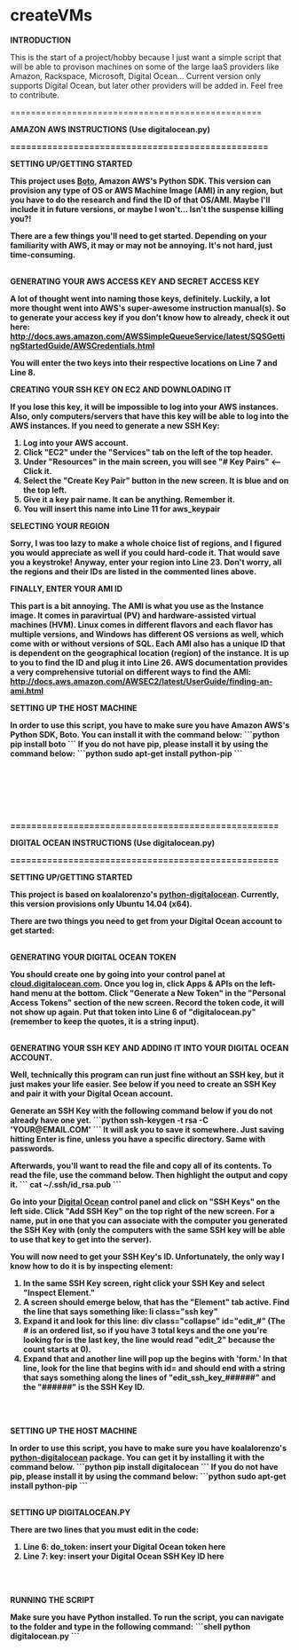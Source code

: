 createVMs
=========
<P><B>INTRODUCTION</B>
<P>This is the start of a project/hobby because I just want a simple script that will be able to provison machines on some of the large IaaS providers like Amazon, Rackspace, Microsoft, Digital Ocean... Current version only supports Digital Ocean, but later other providers will be added in. Feel free to contribute.

<P>=================================================
<P><B>AMAZON AWS INSTRUCTIONS (Use digitalocean.py) 
<P>=================================================
<P><B>SETTING UP/GETTING STARTED</B>
<P>This project uses <a href="http://aws.amazon.com/sdk-for-python/" target="_blank">Boto</a>, Amazon AWS's Python SDK. This version can provision any type of OS or AWS Machine Image (AMI) in any region, but you have to do the research and find the ID of that OS/AMI. Maybe I'll include it in future versions, or maybe I won't... Isn't the suspense killing you?!
<P>There are a few things you'll need to get started. Depending on your familiarity with AWS, it may or may not be annoying. It's not hard, just time-consuming.
<BR><BR>
<P><B>GENERATING YOUR AWS ACCESS KEY AND SECRET ACCESS KEY</B>
<P>A lot of thought went into naming those keys, definitely. Luckily, a lot more thought went into AWS's super-awesome instruction manual(s). So to generate your access key if you don't know how to already, check it out here: <a href="http://docs.aws.amazon.com/AWSSimpleQueueService/latest/SQSGettingStartedGuide/AWSCredentials.html" target="_blank">http://docs.aws.amazon.com/AWSSimpleQueueService/latest/SQSGettingStartedGuide/AWSCredentials.html</a>
<P>You will enter the two keys into their respective locations on <b>Line 7</b> and <b>Line 8</b>.
<P><B>CREATING YOUR SSH KEY ON EC2 AND DOWNLOADING IT</B>
<P>If you lose this key, it will be impossible to log into your AWS instances. Also, only computers/servers that have this key will be able to log into the AWS instances. If you need to generate a new SSH Key:
<ol>
<li>Log into your AWS account.
<li>Click "EC2" under the "Services" tab on the left of the top header.
<li>Under "Resources" in the main screen, you will see "# Key Pairs" <-- Click it.
<li>Select the "Create Key Pair" button in the new screen. It is blue and on the top left.
<li>Give it a key pair name. It can be anything. Remember it. 
<li>You will insert this name into <b>Line 11</b> for aws_keypair
</ol>
<P><B>SELECTING YOUR REGION</B>
<P>Sorry, I was too lazy to make a whole choice list of regions, and I figured you would appreciate as well if you could hard-code it. That would save you a keystroke! Anyway, enter your region into <b>Line 23</b>. Don't worry, all the regions and their IDs are listed in the commented lines above.
<P><B>FINALLY, ENTER YOUR AMI ID</B>
<P>This part is a bit annoying. The AMI is what you use as the Instance image. It comes in paravirtual (PV) and hardware-assisted virtual machines (HVM). Linux comes in different flavors and each flavor has multiple versions, and Windows has different OS versions as well, which come with or without versions of SQL. Each AMI also has a unique ID that is dependent on the geographical location (region) of the instance. It is up to you to find the ID and plug it into <b>Line 26</b>. AWS documentation provides a very comprehensive tutorial on different ways to find the AMI: <a href="http://docs.aws.amazon.com/AWSEC2/latest/UserGuide/finding-an-ami.html">http://docs.aws.amazon.com/AWSEC2/latest/UserGuide/finding-an-ami.html</a>
<P><B>SETTING UP THE HOST MACHINE</P></B>
<P>In order to use this script, you have to make sure you have Amazon AWS's Python SDK, Boto. You can install it with the command below:
```python
pip install boto
```
If you do not have pip, please install it by using the command below:
```python
sudo apt-get install python-pip
```

<BR><BR><BR><BR><BR>
<P>===================================================
<P><B>DIGITAL OCEAN INSTRUCTIONS (Use digitalocean.py)
<P>===================================================
<P><B>SETTING UP/GETTING STARTED</B>
<P>This project is based on koalalorenzo's <a href="https://github.com/koalalorenzo/python-digitalocean" target="_blank">python-digitalocean</a>. Currently, this version provisions only Ubuntu 14.04 (x64).
<P>There are two things you need to get from your Digital Ocean account to get started:
<BR><BR>
<P><B>GENERATING YOUR DIGITAL OCEAN TOKEN</B>
<P>You should create one by going into your control panel at <a href="http://cloud.digitalocean.com">cloud.digitalocean.com</a>. Once you log in, click Apps & APIs on the left-hand menu at the bottom. Click "Generate a New Token" in the "Personal Access Tokens" section of the new screen. Record the token code, it will not show up again. Put that token into Line 6 of "digitalocean.py" (remember to keep the quotes, it is a string input).
<BR><BR>
<P><B>GENERATING YOUR SSH KEY AND ADDING IT INTO YOUR DIGITAL OCEAN ACCOUNT</B>. 
<P>Well, technically this program can run just fine without an SSH key, but it just makes your life easier. See below if you need to create an SSH Key and pair it with your Digital Ocean account.
</ol>
<p>Generate an SSH Key with the following command below if you do not already have one yet.
```python
ssh-keygen -t rsa -C 'YOUR@EMAIL.COM'
```
It will ask you to save it somewhere. Just saving hitting Enter is fine, unless you have a specific directory. Same with passwords.
<p>Afterwards, you'll want to read the file and copy all of its contents. To read the file, use the command below. Then highlight the output and copy it.
```
cat ~/.ssh/id_rsa.pub
```
<p>Go into your <a href="http://cloud.digitalocean.com" target="_blank">Digital Ocean</a> control panel and click on "SSH Keys" on the left side. Click "Add SSH Key" on the top right of the new screen. For a name, put in one that you can associate with the computer you generated the SSH Key with (only the computers with the same SSH key will be able to use that key to get into the server). 
<P>You will now need to get your SSH Key's ID. Unfortunately, the only way I know how to do it is by inspecting element:
<ol>
<li>In the same SSH Key screen, right click your SSH Key and select "Inspect Element."</li>
<li>A screen should emerge below, that has the "Element" tab active. Find the line that says something like: li class="ssh key"
<li>Expand it and look for this line: div class="collapse" id="edit_#" (The # is an ordered list, so if you have 3 total keys and the one you're looking for is the last key, the line would read "edit_2" because the count starts at 0).
<li>Expand that and another line will pop up the begins with 'form.' In that line, look for the line that begins with id= and should end with a string that says something along the lines of "edit_ssh_key_######" and the "######" is the SSH Key ID.
</ol>
<BR><BR>
<P><B>SETTING UP THE HOST MACHINE</P></B>
<P>In order to use this script, you have to make sure you have koalalorenzo's <a href="https://github.com/koalalorenzo/python-digitalocean" target="_blank">python-digitalocean</a> package. You can get it by installing it with the command below.
```python
pip install digitalocean
```
If you do not have pip, please install it by using the command below:
```python
sudo apt-get install python-pip
```
<BR><BR>
<P><B>SETTING UP DIGITALOCEAN.PY</P></B>
There are two lines that you must edit in the code: 
<ol>
<li><b>Line 6: do_token</b>: insert your Digital Ocean token here
<li><b>Line 7: key</b>: insert your Digital Ocean SSH Key ID here
</ol>
<BR><BR>
<P><B>RUNNING THE SCRIPT</P></B>
Make sure you have Python installed. To run the script, you can navigate to the folder and type in the following command:
```shell
python digitalocean.py
```
